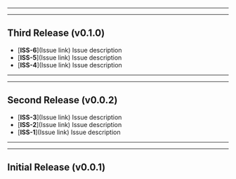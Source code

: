 ___
___
## Third Release (v0.1.0)
* [**ISS-6**](Issue link) Issue description
* [**ISS-5**](Issue link) Issue description
* [**ISS-4**](Issue link) Issue description
___
___
## Second Release (v0.0.2)
* [**ISS-3**](Issue link) Issue description
* [**ISS-2**](Issue link) Issue description
* [**ISS-1**](Issue link) Issue description
___
___
## Initial Release (v0.0.1)